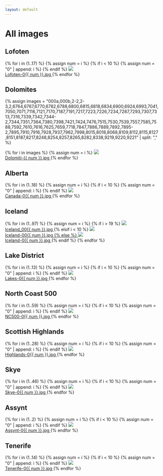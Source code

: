 ```yaml
---
layout: default
---
```


<h1>All images</h1>

<h2>Lofoten</h2>

<div class="flex flex-wrap">
  {% for i in (1..17) %}
    {% assign num = i %}
    {% if i < 10 %}
        {% assign num = "0" | append: i %}
    {% endif %}
    <a href="https://mathayward.imgix.net/Lofoten-0{{ num }}.jpg" target="_blank" class="w-1/3 p-2">
      <img src="https://mathayward.imgix.net/Lofoten-0{{ num }}.jpg?w=600"><br>
      Lofoten-0{{ num }}.jpg
    </a>
  {% endfor %}
</div>

<h2>Dolomites</h2>

<div class="flex flex-wrap">
  {% assign images = "000a,000b,2-2,2-3,2,6764,6767,6770,6782,6788,6800,6815,6818,6834,6900,6924,6993,7041,7050,7071,7116,7121,7170,7187,7191,7217,7223,7226,7234,7287,7293,7307,7313,7316,7339,7342,7344-2,7344,7351,7364,7380,7398,7421,7424,7476,7515,7530,7539,7557,7585,7588,7592,7610,7616,7625,7659,7718,7847,7886,7889,7892,7895-2,7895,7910,7916,7928,7937,7962,7998,8015,8018,8068,8109,8112,8115,8127,8151,8187,8217,8248,8254,8257,8265,8282,8338,9219,9220,9221" | split: "," %}

  {% for i in images %}
    {% assign num = i %}
    <a href="https://mathayward.imgix.net/Dolomiti-{{ num }}.jpg" target="_blank" class="w-1/3 p-2">
      <img src="https://mathayward.imgix.net/Dolomiti-{{ num }}.jpg?w=600"><br>
      Dolomiti-{{ num }}.jpg
    </a>
  {% endfor %}
</div>

<h2>Alberta</h2>

<div class="flex flex-wrap">
  {% for i in (1..18) %}
    {% assign num = i %}
    {% if i < 10 %}
        {% assign num = "0" | append: i %}
    {% endif %}
    <a href="https://mathayward.imgix.net/Canada-0{{ num }}.jpg" target="_blank" class="w-1/3 p-2">
      <img src="https://mathayward.imgix.net/Canada-0{{ num }}.jpg?w=600"><br>
      Canada-0{{ num }}.jpg
    </a>
  {% endfor %}
</div>

<h2>Iceland</h2>

<div class="flex flex-wrap">
  {% for i in (1..97) %}
    {% assign num = i %}
    {% if i > 19 %}
      <a href="https://mathayward.imgix.net/Iceland_00{{ num }}.jpg" target="_blank" class="w-1/3 p-2">
        <img src="https://mathayward.imgix.net/Iceland_00{{ num }}.jpg?w=600"><br>
        Iceland_00{{ num }}.jpg
      </a>
    {% elsif i < 10 %}
      <a href="https://mathayward.imgix.net/Iceland-00{{ num }}.jpg" target="_blank" class="w-1/3 p-2">
        <img src="https://mathayward.imgix.net/Iceland-00{{ num }}.jpg?w=600"><br>
        Iceland-00{{ num }}.jpg
    {% else %}
      <a href="https://mathayward.imgix.net/Iceland-0{{ num }}.jpg" target="_blank" class="w-1/3 p-2">
        <img src="https://mathayward.imgix.net/Iceland-0{{ num }}.jpg?w=600"><br>
        Iceland-0{{ num }}.jpg
      </a>
    {% endif %}
  {% endfor %}
</div>

<h2>Lake District</h2>

<div class="flex flex-wrap">
  {% for i in (1..13) %}
    {% assign num = i %}
    {% if i < 10 %}
        {% assign num = "0" | append: i %}
    {% endif %}
    <a href="https://mathayward.imgix.net/Lakes-0{{ num }}.jpg" target="_blank" class="w-1/3 p-2">
      <img src="https://mathayward.imgix.net/Lakes-0{{ num }}.jpg?w=600"><br>
      Lakes-0{{ num }}.jpg
    </a>
  {% endfor %}
</div>

<h2>North Coast 500</h2>

<div class="flex flex-wrap">
  {% for i in (1..59) %}
    {% assign num = i %}
    {% if i < 10 %}
        {% assign num = "0" | append: i %}
    {% endif %}
    <a href="https://mathayward.imgix.net/NC500-0{{ num }}.jpg" target="_blank" class="w-1/3 p-2">
      <img src="https://mathayward.imgix.net/NC500-0{{ num }}.jpg?w=600"><br>
      NC500-0{{ num }}.jpg
    </a>
  {% endfor %}
</div>

<h2>Scottish Highlands</h2>

<div class="flex flex-wrap">
  {% for i in (1..28) %}
    {% assign num = i %}
    {% if i < 10 %}
        {% assign num = "0" | append: i %}
    {% endif %}
    <a href="https://mathayward.imgix.net/Highlands-0{{ num }}.jpg" target="_blank" class="w-1/3 p-2">
      <img src="https://mathayward.imgix.net/Highlands-0{{ num }}.jpg?w=600"><br>
      Highlands-0{{ num }}.jpg
    </a>
  {% endfor %}
</div>

<h2>Skye</h2>

<div class="flex flex-wrap">
  {% for i in (1..46) %}
    {% assign num = i %}
    {% if i < 10 %}
        {% assign num = "0" | append: i %}
    {% endif %}
    <a href="https://mathayward.imgix.net/Skye-0{{ num }}.jpg" target="_blank" class="w-1/3 p-2">
      <img src="https://mathayward.imgix.net/Skye-0{{ num }}.jpg?w=600"><br>
      Skye-0{{ num }}.jpg
    </a>
  {% endfor %}
</div>

<h2>Assynt</h2>

<div class="flex flex-wrap">
  {% for i in (1..2) %}
    {% assign num = i %}
    {% if i < 10 %}
        {% assign num = "0" | append: i %}
    {% endif %}
    <a href="https://mathayward.imgix.net/Assynt-0{{ num }}.jpg" target="_blank" class="w-1/3 p-2">
      <img src="https://mathayward.imgix.net/Assynt-0{{ num }}.jpg?w=600"><br>
      Assynt-0{{ num }}.jpg
    </a>
  {% endfor %}
</div>

<h2>Tenerife</h2>

<div class="flex flex-wrap">
  {% for i in (1..14) %}
    {% assign num = i %}
    {% if i < 10 %}
        {% assign num = "0" | append: i %}
    {% endif %}
    <a href="https://mathayward.imgix.net/Tenerife-0{{ num }}.jpg" target="_blank" class="w-1/3 p-2">
      <img src="https://mathayward.imgix.net/Tenerife-0{{ num }}.jpg?w=600"><br>
      Tenerife-0{{ num }}.jpg
    </a>
  {% endfor %}
</div>